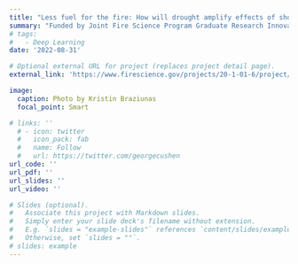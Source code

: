 ```yaml
---
title: "Less fuel for the fire: How will drought amplify effects of short-interval fire?"
summary: "Funded by Joint Fire Science Program Graduate Research Innovation Award"
# tags:
#   - Deep Learning
date: '2022-08-31'

# Optional external URL for project (replaces project detail page).
external_link: 'https://www.firescience.gov/projects/20-1-01-6/project/20-1-01-6_final_report.pdf'

image:
  caption: Photo by Kristin Braziunas
  focal_point: Smart

# links: ''
  # - icon: twitter
  #   icon_pack: fab
  #   name: Follow
  #   url: https://twitter.com/georgecushen
url_code: ''
url_pdf: ''
url_slides: ''
url_video: ''

# Slides (optional).
#   Associate this project with Markdown slides.
#   Simply enter your slide deck's filename without extension.
#   E.g. `slides = "example-slides"` references `content/slides/example-slides.md`.
#   Otherwise, set `slides = ""`.
# slides: example
---
```

